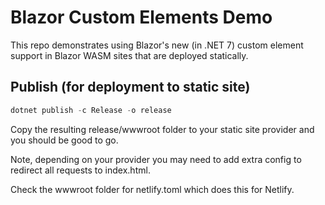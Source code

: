 # Blazor Custom Elements Demo

This repo demonstrates using Blazor's new (in .NET 7) custom element support in Blazor WASM sites that are deployed statically.

## Publish (for deployment to static site)

``` powershell
dotnet publish -c Release -o release
```

Copy the resulting release/wwwroot folder to your static site provider and you should be good to go.

Note, depending on your provider you may need to add extra config to redirect all requests to index.html. 

Check the wwwroot folder for netlify.toml which does this for Netlify.
